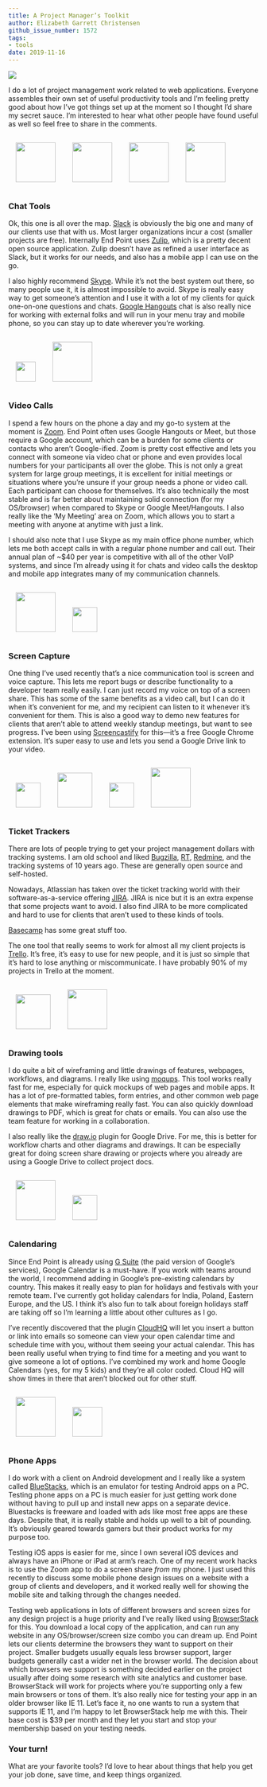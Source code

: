 ```yaml
---
title: A Project Manager’s Toolkit
author: Elizabeth Garrett Christensen
github_issue_number: 1572
tags:
- tools
date: 2019-11-16
---
```


![](/blog/2019/11/project-managers-toolkit/banner.jpg)

I do a lot of project management work related to web applications. Everyone assembles their own set of useful productivity tools and I’m feeling pretty good about how I’ve got things set up at the moment so I thought I’d share my secret sauce. I’m interested to hear what other people have found useful as well so feel free to share in the comments.

<div>
<img src="/blog/2019/11/project-managers-toolkit/slack-icon.png" style="margin: 15px; height: 80px" />
<img src="/blog/2019/11/project-managers-toolkit/zulip-icon.png" style="margin: 15px; height: 80px" />
<img src="/blog/2019/11/project-managers-toolkit/skype-icon.png" style="margin: 15px; height: 80px" />
<img src="/blog/2019/11/project-managers-toolkit/hangouts-icon.png" style="margin: 15px; height: 80px" />
</div>

### Chat Tools

Ok, this one is all over the map. [Slack](https://slack.com/) is obviously the big one and many of our clients use that with us. Most larger organizations incur a cost (smaller projects are free). Internally End Point uses [Zulip](https://zulipchat.com/), which is a pretty decent open source application. Zulip doesn’t have as refined a user interface as Slack, but it works for our needs, and also has a mobile app I can use on the go. 

I also highly recommend [Skype](https://www.skype.com/en/). While it’s not the best system out there, so many people use it, it is almost impossible to avoid. Skype is really easy way to get someone’s attention and I use it with a lot of my clients for quick one-on-one questions and chats. [Google Hangouts](https://hangouts.google.com/) chat is also really nice for working with external folks and will run in your menu tray and mobile phone, so you can stay up to date wherever you’re working.

<div>
<img src="/blog/2019/11/project-managers-toolkit/zoom-logo.png" style="margin: 15px; height: 40px" />
<img src="/blog/2019/11/project-managers-toolkit/meet-icon.png" style="margin: 15px; height: 80px" />
</div>

### Video Calls

I spend a few hours on the phone a day and my go-to system at the moment is [Zoom](https://zoom.us/). End Point often uses Google Hangouts or Meet, but those require a Google account, which can be a burden for some clients or contacts who aren’t Google-ified. Zoom is pretty cost effective and lets you connect with someone via video chat or phone and even provides local numbers for your participants all over the globe. This is not only a great system for large group meetings, it is excellent for initial meetings or situations where you’re unsure if your group needs a phone or video call. Each participant can choose for themselves. It’s also technically the most stable and is far better about maintaining solid connection (for my OS/browser) when compared to Skype or Google Meet/Hangouts. I also really like the ‘My Meeting’ area on Zoom, which allows you to start a meeting with anyone at anytime with just a link. 

I should also note that I use Skype as my main office phone number, which lets me both accept calls in with a regular phone number and call out. Their annual plan of ~$40 per year is competitive with all of the other VoIP systems, and since I’m already using it for chats and video calls the desktop and mobile app integrates many of my communication channels. 

<div>
<img src="/blog/2019/11/project-managers-toolkit/chrome-icon.png" style="margin: 15px; height: 80px" />
<img src="/blog/2019/11/project-managers-toolkit/screencastify-logo.png" style="margin: 15px; height: 50px" />
</div>

### Screen Capture

One thing I’ve used recently that’s a nice communication tool is screen and voice capture. This lets me report bugs or describe functionality to a developer team really easily. I can just record my voice on top of a screen share. This has some of the same benefits as a video call, but I can do it when it’s convenient for me, and my recipient can listen to it whenever it’s convenient for them. This is also a good way to demo new features for clients that aren’t able to attend weekly standup meetings, but want to see progress. I’ve been using [Screencastify](https://www.screencastify.com/) for this—it’s a free Google Chrome extension. It’s super easy to use and lets you send a Google Drive link to your video. 

<div>
<img src="/blog/2019/11/project-managers-toolkit/bugzilla-logo.png" style="margin: 15px; height: 50px" />
<img src="/blog/2019/11/project-managers-toolkit/rt-logo.jpg" style="margin: 15px; height: 70px" />
<img src="/blog/2019/11/project-managers-toolkit/redmine-logo.png" style="margin: 15px; height: 50px" />
<img src="/blog/2019/11/project-managers-toolkit/trello-icon.png" style="margin: 15px; height: 80px" />
</div>

### Ticket Trackers

There are lots of people trying to get your project management dollars with tracking systems. I am old school and liked [Bugzilla](https://www.bugzilla.org/), [RT](https://bestpractical.com/request-tracker), [Redmine](https://www.redmine.org/), and the tracking systems of 10 years ago. These are generally open source and self-hosted.

Nowadays, Atlassian has taken over the ticket tracking world with their software-as-a-service offering [JIRA](https://www.atlassian.com/software/jira). JIRA is nice but it is an extra expense that some projects want to avoid. I also find JIRA to be more complicated and hard to use for clients that aren’t used to these kinds of tools.

[Basecamp](https://basecamp.com/) has some great stuff too.

The one tool that really seems to work for almost all my client projects is [Trello](https://trello.com). It’s free, it’s easy to use for new people, and it is just so simple that it’s hard to lose anything or miscommunicate. I have probably 90% of my projects in Trello at the moment. 

<div>
<img src="/blog/2019/11/project-managers-toolkit/moqups-logo.png" style="margin: 15px; height: 70px" />
<img src="/blog/2019/11/project-managers-toolkit/draw-io-logo.png" style="margin: 15px; height: 80px" />
</div>

### Drawing tools

I do quite a bit of wireframing and little drawings of features, webpages, workflows, and diagrams. I really like using [moqups](https://moqups.com/). This tool works really fast for me, especially for quick mockups of web pages and mobile apps. It has a lot of pre-formatted tables, form entries, and other common web page elements that make wireframing really fast. You can also quickly download drawings to PDF, which is great for chats or emails. You can also use the team feature for working in a collaboration.

I also really like the [draw.io](https://www.draw.io/) plugin for Google Drive. For me, this is better for workflow charts and other diagrams and drawings. It can be especially great for doing screen share drawing or projects where you already are using a Google Drive to collect project docs.

<div>
<img src="/blog/2019/11/project-managers-toolkit/google-calendar-icon.png" style="margin: 15px; height: 80px" />
<img src="/blog/2019/11/project-managers-toolkit/cloudhq-logo.png" style="margin: 15px; height: 50px" />
</div>

### Calendaring

Since End Point is already using [G Suite](https://gsuite.google.com) (the paid version of Google’s services), Google Calendar is a must-have. If you work with teams around the world, I recommend adding in Google’s pre-existing calendars by country. This makes it really easy to plan for holidays and festivals with your remote team. I’ve currently got holiday calendars for India, Poland, Eastern Europe, and the US. I think it’s also fun to talk about foreign holidays staff are taking off so I’m learning a little about other cultures as I go. 

I’ve recently discovered that the plugin [CloudHQ](https://support.cloudhq.net/how-to-schedule-sending-of-email/) will let you insert a button or link into emails so someone can view your open calendar time and schedule time with you, without them seeing your actual calendar. This has been really useful when trying to find time for a meeting and you want to give someone a lot of options. I’ve combined my work and home Google Calendars (yes, for my 5 kids) and they’re all color coded. Cloud HQ will show times in there that aren’t blocked out for other stuff. 

<div>
<img src="/blog/2019/11/project-managers-toolkit/bluestacks-logo.png" style="margin: 15px; height: 80px" />
<img src="/blog/2019/11/project-managers-toolkit/browserstack-logo.png" style="margin: 15px; height: 60px" />
</div>

### Phone Apps

I do work with a client on Android development and I really like a system called [BlueStacks](https://www.bluestacks.com/), which is an emulator for testing Android apps on a PC. Testing phone apps on a PC is much easier for just getting work done without having to pull up and install new apps on a separate device. Bluestacks is freeware and loaded with ads like most free apps are these days. Despite that, it is really stable and holds up well to a bit of pounding. It’s obviously geared towards gamers but their product works for my purpose too. 

Testing iOS apps is easier for me, since I own several iOS devices and always have an iPhone or iPad at arm’s reach. One of my recent work hacks is to use the Zoom app to do a screen share *from* my phone. I just used this recently to discuss some mobile phone design issues on a website with a group of clients and developers, and it worked really well for showing the mobile site and talking through the changes needed.

Testing web applications in lots of different browsers and screen sizes for any design project is a huge priority and I’ve really liked using [BrowserStack](https://www.browserstack.com/) for this. You download a local copy of the application, and can run any website in any OS/​browser/​screen size combo you can dream up. End Point lets our clients determine the browsers they want to support on their project. Smaller budgets usually equals less browser support, larger budgets generally cast a wider net in the browser world. The decision about which browsers we support is something decided earlier on the project usually after doing some research with site analytics and customer base. BrowserStack will work for projects where you’re supporting only a few main browsers or tons of them. It’s also really nice for testing your app in an older browser like IE 11. Let’s face it, no one wants to run a system that supports IE 11, and I’m happy to let BrowserStack help me with this. Their base cost is $39 per month and they let you start and stop your membership based on your testing needs.

### Your turn!

What are your favorite tools? I’d love to hear about things that help you get your job done, save time, and keep things organized. 

